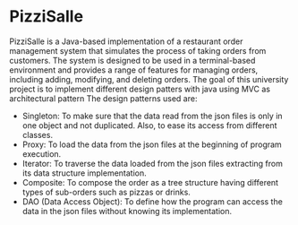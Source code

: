 # PizziSalle
PizziSalle is a Java-based implementation of a restaurant order management system that simulates the process of taking orders from customers. The system is designed to be used in a terminal-based environment and provides a range of features for managing orders, including adding, modifying, and deleting orders.
The goal of this university project is to implement different design patters with java using MVC as architectural pattern 
The design patterns used are:
* Singleton: To make sure that the data read from the json files is only in one object and not duplicated. Also, to ease its access from different classes.
* Proxy: To load the data from the json files at the beginning of program execution.
* Iterator: To traverse the data loaded from the json files extracting from its data structure implementation.
* Composite: To compose the order as a tree structure having different types of sub-orders such as pizzas or drinks.
* DAO (Data Access Object): To define how the program can access the data in the json files without knowing its implementation.
